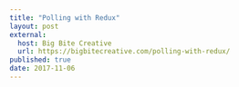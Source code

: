 ```yaml
---
title: "Polling with Redux"
layout: post
external:
  host: Big Bite Creative
  url: https://bigbitecreative.com/polling-with-redux/
published: true
date: 2017-11-06
---
```


